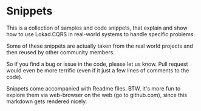 ﻿Snippets
========

This is a collection of samples and code snippets, that explain and show how to
use Lokad.CQRS in real-world systems to handle specific problems. 

Some of these snippets are actually taken from the real world projects and then
reused by other community members.

So if you find a bug or issue in the code, please let us know. Pull request 
would even be more terrific (even if it just a few lines of comments to the 
code).

Snippets come accompanied with Readme files. BTW, it's more fun to explore them 
via web-browser on the web (go to github.com), since this markdown gets 
rendered nicely.